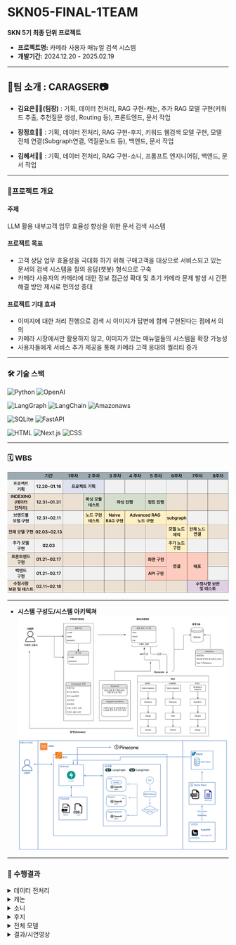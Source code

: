 

# SKN05-FINAL-1TEAM 
**SKN 5기 최종 단위 프로젝트**
- **프로젝트명:** 카메라 사용자 매뉴얼 검색 시스템  
- **개발기간:** 2024.12.20 - 2025.02.19  

---

## 📍팀 소개 : CARAGSER📷
- **김요은👩‍💻(팀장)** : 기획, 데이터 전처리, RAG 구현-캐논, 추가 RAG 모델 구현(키워드 추출, 추천질문 생성, Routing 등), 프론트엔드, 문서 작업<br>

- **장정호👨‍💻**  : 기획, 데이터 전처리, RAG 구현-후지, 키워드 웹검색 모델 구현, 모델 전체 연결(Subgraph연결, 역질문노드 등), 백엔드, 문서 작업<br>

- **김혜서👩‍💻**  : 기획, 데이터 전처리, RAG 구현-소니, 프롬프트 엔지니어링, 백엔드, 문서 작업

---

### 📑프로젝트 개요
#### 주제 
LLM 활용 내부고객 업무 효율성 향상을 위한 문서 검색 시스템

#### 프로잭트 목표 
- 고객 상담 업무 효율성을 극대화 하기 위해 구매고객을 대상으로 서비스되고 있는 문서의 검색 시스템을 질의 응답(챗봇) 형식으로 구축
- 카메라 사용자의 카메라에 대한 정보 접근성 확대 및 초기 카메라 문제 발생 시 간편 해결 방안 제시로 편의성 증대

#### 프로젝트 기대 효과
- 이미지에 대한 처리 진행으로 검색 시 이미지가 답변에 함께 구현된다는 점에서 의의
- 카메라 시장에서만 활용하지 않고, 이미지가 있는 매뉴얼들의 시스템을 확장 가능성
- 사용자들에게 서비스 추가 제공을 통해 카메라 고객 응대의 퀄리티 증가

---

### 🛠 기술 스택
![Python](https://img.shields.io/badge/Python-3776AB?style=for-the-badge&logo=python&logoColor=white)
![OpenAI](https://img.shields.io/badge/OpenAI-412991?style=for-the-badge&logo=openai&logoColor=white)

![LangGraph](https://img.shields.io/badge/LangGraph-1C3C3C?style=for-the-badge&logo=langgraph&logoColor=white)
![LangChain](https://img.shields.io/badge/LangChain-1C3C3C?style=for-the-badge&logo=langchain&logoColor=white)
![Amazonaws](https://img.shields.io/badge/amazonaws-232F3E?style=for-the-badge&logo=amazonwebservices&logoColor=white)

![SQLite](https://img.shields.io/badge/SQLite-003B57?style=for-the-badge&logo=SQLite&logoColor=white)
![FastAPI](https://img.shields.io/badge/FastAPI-009688?style=for-the-badge&logo=fastapi&logoColor=white)

![HTML](https://img.shields.io/badge/HTML-E34F26?style=for-the-badge&logo=html5&logoColor=white)
![Next.js](https://img.shields.io/badge/Nextjs-000000?style=for-the-badge&logo=nextdotjs&logoColor=white)
![CSS](https://img.shields.io/badge/CSS-1572B6?style=for-the-badge&logo=css3&logoColor=white)

---
### 🗓 WBS

<img src="./images/wbs.png"  width="800">

---
- **시스템 구성도/시스템 아키텍쳐** 
      <img src="./images/System configuration.png"  width="800"> <br>
      <img src="./images/system architecture.png"  width="800"> <br>
    
   
</details>

---

### 📖 수행결과
<details>
<summary> 데이터 전처리 </summary>

- **수집 데이터** : 카메라 사용자 매뉴얼  
  - 브랜드별 홈페이지에 업로드 되어있는 카메라 사용 매뉴얼 데이터  
  - **활용 브랜드** : 캐논, 소니, 후지필름  

- **파싱**  
  1. **텍스트 파싱**  
     - 사용 도구 : **Llama Parser, PyMuPDF**  
     - **문제점** : 텍스트와 혼용되는 이모티콘이 정상적으로 파싱되지 않음  
     - **해결 방법** : Llama Parser의 **MultiModal 모드**를 활용하여 LLM을 통해 파싱 데이터 수집  
  2. **이미지 파싱**  
     - 사용 Parse : Llama Parser, Upstage Parser
     - Llama Parser를 통해 파싱 데이터에 이미지 위치를 함께 전달
     - Upstage Parser를 통해 PDF 내에서 이미지를 추출하고 크롭하여 저장 

- **청킹 (Chunking)**  
  - 파싱된 데이터 분할<br>
  - 각 브랜드 모델 별 다른 방식으로 구현
    1. 캐논 : RecursiveCharacterTextSplitter 진행(청크 사이즈 1000, 오버랩 500)
    2. 소니 : page 단위로 데이터 읽음, 청킹 함수(chunk_text) 사용(청킹 사이즈 512, 오버랩 100)
    3. 후지 : GPT-4o의 Context Window 제한 : 128,000토큰, Output Token 제한 : 16,384토큰, 페이지별 청킹된 데이터 사용
<img src="./images/데이터전처리.png"  width="500"> 
</details>

<details>
<summary>캐논</summary>

1. **Query Expansion** : LLM Generate, 사용자가 입력한 질문을 기반으로 여러 다른 형태의 질문을 생성  
2. **Ensemble Retriever** : VectorDB(의미 기반) + BM25(키워드 기반) 결과를 결합하여 최적의 문서 목록 생성
3. **Filter** :  Ensemble Retriever, Canon 관련성이 떨어지거나 불필요한 정보를 제거  
4. **Reranker** : Cohere Reranking, 검색된 문서 순위를 재조정해 가장 적절한 자료를 상단에 배치  
5. **Generate** : LLM Generate, LLM이 최종 답변(매뉴얼 안내, 문제 해결 가이드 등)을 자연어로 작성  

</details>

<details>
<summary>소니</summary>

1. **Query Expansion** : 사용자가 입력한 질문을 기반으로 여러 다른 형태의 질문을 생성  
2. **Ensemble Retriever** : VectorDB(의미 기반) + BM25(키워드 기반) 결과를 결합하여 최적의 문서 목록 생성  
3. **Reranker** : Cohere Reranking, 검색된 문서 순위를 재조정해 가장 적절한 자료를 상단에 배치  
4. **Generate** : LLM Generate, LLM이 최종 답변(매뉴얼 안내, 문제 해결 가이드 등)을 자연어로 작성  

</details>

<details>
<summary>후지</summary>

1. **Query Decompose** : 복합적 질의(다중 질문)를 작은 단위로 나누어 처리  
2. **Query Expansion** : Decompose된 질의 각각에 대해서 여러 다른 형태의 질문을 생성  
3. **Hybrid Retriever** : VectorDB + BM25를 결합  
4. **Reranker** : Cohere Reranking, 가장 타당한 문서를 상위에 위치  
5. **Generate** : LLM Generate, 각 소질문 결과를 통합해 답변을 생성  

</details>

<details>
<summary>전체 모델</summary>

- **Query Analysis**  
- **Decide Next Step**  
- **Refine Question**  
- **Setting Generate**  
- **Not for Camera**  
- **Subgraph**  
- **Ground Check**  
- **Rewrite Query**  
- **Extract Keyword**  
- **Suggest Question**  

<img src="./images/model pipeline.png" width="800">  

</details>

<details>
<summary>결과/시연영상</summary>
- [시연영상.mp4](./docs/[SKN05 1팀] 시연 영상.mp4) <br>
</details>

